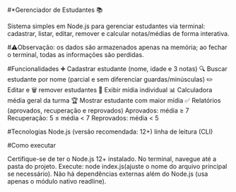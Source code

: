 #*Gerenciador de Estudantes 📚

Sistema simples em Node.js para gerenciar estudantes via terminal: cadastrar, listar, editar, remover e calcular notas/médias de forma interativa.

#⚠️Observação: os dados são armazenados apenas na memória; ao fechar o terminal, todas as informações são perdidas.

#Funcionalidades
➕ Cadastrar estudante (nome, idade e 3 notas)
🔍 Buscar estudante por nome (parcial e sem diferenciar guardas/minúsculas)
✏️ Editar e 🗑️ remover estudantes
🧮 Exibir mídia individual
📊 Calculadora média geral da turma
🏆 Mostrar estudante com maior mídia
✅ Relatórios (aprovados, recuperação e reprovados)
Aprovados: média ≥ 7
Recuperação: 5 ≤ média < 7
Reprovados: média < 5

#Tecnologias
Node.js (versão recomendada: 12+)
linha de leitura (CLI)

#Como executar

Certifique-se de ter o Node.js 12+ instalado.
No terminal, navegue até a pasta do projeto.
Execute: node index.js(ajuste o nome do arquivo principal se necessário).
Não há dependências externas além do Node.js (usa apenas o módulo nativo readline).
